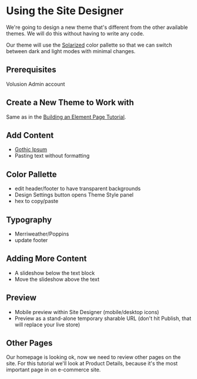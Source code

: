 # Using the Site Designer

We're going to design a new theme that's different from the other available themes. We will do this without having to write any code.

Our theme will use the [Solarized](https://ethanschoonover.com/solarized/) color pallette so that we can switch between dark and light modes with minimal changes.

## Prerequisites

Volusion Admin account

## Create a New Theme to Work with

Same as in the [Building an Element Page Tutorial](/tutorials/building-an-element-page/README.md#create-a-new-theme-to-work-with).

## Add Content

* [Gothic Ipsum](http://gothicipsum.com/)
* Pasting text without formatting

## Color Pallette

* edit header/footer to have transparent backgrounds
* Design Settings button opens Theme Style panel
* hex to copy/paste

## Typography

* Merriweather/Poppins
* update footer

## Adding More Content

* A slideshow below the text block
* Move the slideshow above the text

## Preview

* Mobile preview within Site Designer (mobile/desktop icons)
* Preview as a stand-alone temporary sharable URL (don't hit Publish, that will replace your live store)

## Other Pages

Our homepage is looking ok, now we need to review other pages on the site. For this tutorial we'll look at Product Details, because it's the most important page in on e-commerce site.
